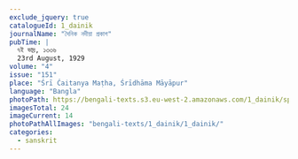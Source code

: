 ```yaml
---
exclude_jquery: true
catalogueId: 1_dainik
journalName: "দৈনিক নদীয়া প্রকাশ"
pubTime: |
  ৭ই ভাদ্র, ১৩৩৬
  23rd August, 1929
volume: "4"
issue: "151"
place: "Śrī Ćaitanya Maṭha, Śrīdhāma Māyāpur"
language: "Bangla"
photoPath: https://bengali-texts.s3.eu-west-2.amazonaws.com/1_dainik/split/_000000000000000000000014.pdf
imagesTotal: 24
imageCurrent: 14
photoPathAllImages: "bengali-texts/1_dainik/1_dainik/"
categories:
  - sanskrit
---
```


